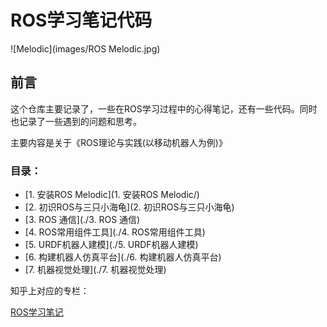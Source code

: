 # ROS学习笔记代码
![Melodic](images/ROS Melodic.jpg)

## 前言

这个仓库主要记录了，一些在ROS学习过程中的心得笔记，还有一些代码。同时也记录了一些遇到的问题和思考。

主要内容是关于《ROS理论与实践(以移动机器人为例)》

### 目录：

- [1. 安装ROS Melodic](1. 安装ROS Melodic/)
- [2. 初识ROS与三只小海龟](2. 初识ROS与三只小海龟)
- [3. ROS 通信](./3. ROS 通信)
- [4. ROS常用组件工具](./4. ROS常用组件工具)
- [5. URDF机器人建模](./5. URDF机器人建模)
- [6. 构建机器人仿真平台](./6. 构建机器人仿真平台)
- [7. 机器视觉处理](./7. 机器视觉处理)



知乎上对应的专栏：

[ROS学习笔记](https://zhuanlan.zhihu.com/c_1144679860579500032)